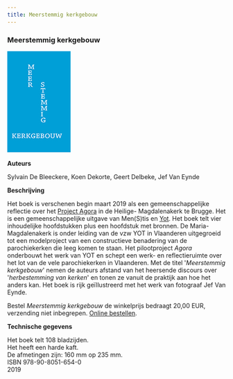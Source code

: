 ```yaml
---
title: Meerstemmig kerkgebouw
---
```

### Meerstemmig kerkgebouw

![msk](./msk.jpg)

**Auteurs**

Sylvain De Bleeckere, Koen Dekorte, Geert Delbeke, Jef Van Eynde

**Beschrijving**

Het boek is verschenen begin maart 2019 als een gemeenschappelijke reflectie over het [Project Agora](http://www.menstis.be/producties/Agora/) in de Heilige-
Magdalenakerk te Brugge. Het is een gemeenschappelijke uitgave van Men(S)tis en [Yot](https://www.yot.be/nl/home/5).
Het boek telt vier inhoudelijke hoofdstukken plus een hoofdstuk met bronnen. De Maria-Magdalenakerk is onder leiding van de vzw YOT in Vlaanderen uitgegroeid tot een modelproject van een constructieve benadering van de parochiekerken die leeg komen te staan. Het pilootproject _Agora_ onderbouwt het werk van YOT en schept een werk- en reflectieruimte over het lot
van de vele parochiekerken in Vlaanderen. Met de titel '_Meerstemmig kerkgebouw_' nemen de auteurs afstand van het heersende discours over '_herbestemming van kerken_' en tonen ze vanuit de praktijk aan hoe het anders kan. 
Het boek is rijk geïllustreerd met het werk van fotograaf Jef Van Eynde.

Bestel _Meerstemmig kerkgebouw_ de winkelprijs bedraagt 20,00 EUR, verzending niet inbegrepen. 
[Online bestellen](/shop/).

**Technische gegevens**

Het boek telt 108 bladzijden.  
Het heeft een harde kaft.   
De afmetingen zijn: 160 mm op 235 mm.  
ISBN 978-90-8051-654-0  
2019